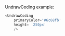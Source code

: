 UndrawCoding example:
```js 
<UndrawCoding
    primaryColor='#6c68fb'
    height= '250px'
    />
```